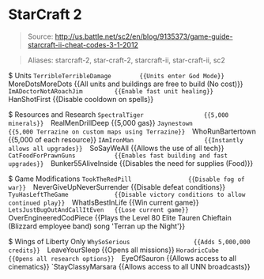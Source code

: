 # StarCraft 2

> Source: http://us.battle.net/sc2/en/blog/9135373/game-guide-starcraft-ii-cheat-codes-3-1-2012

> Aliases: starcraft-2, star-craft-2, starcraft-ii, star-craft-ii, sc2

$ Units
    `TerribleTerribleDamage        {{Units enter God Mode}} 
    `MoreDotsMoreDots              {{All units and buildings are free to build (No cost)}} 
    `ImADoctorNotARoachJim         {{Enable fast unit healing}} 
    `HanShotFirst                  {{Disable cooldown on spells}} 

$ Resources and Research
    `SpectralTiger                 {{5,000 minerals}} 
    `RealMenDrillDeep              {{5,000 gas}} 
    `Jaynestown                    {{5,000 Terrazine on custom maps using Terrazine}} 
    `WhoRunBartertown              {{5,000 of each resource}} 
    `IAmIronMan                    {{Instantly allows all upgrades}} 
    `SoSayWeAll                    {{Allows the use of all tech}} 
    `CatFoodForPrawnGuns           {{Enables fast building and fast upgrades}} 
    `Bunker55AliveInside           {{Disables the need for supplies (Food)}} 

$ Game Modifications
    `TookTheRedPill                {{Disable fog of war}} 
    `NeverGiveUpNeverSurrender     {{Disable defeat conditions}} 
    `TyuHasLeftTheGame             {{Disable victory conditions to allow continued play}} 
    `WhatIsBestInLife              {{Win current game}} 
    `LetsJustBugOutAndCallItEven   {{Lose current game}} 
    `OverEngineeredCodPiece        {{Plays the Level 80 Elite Tauren Chieftain (Blizzard employee band) song 'Terran up the Night'}} 

$ Wings of Liberty Only
    `WhySoSerious                  {{Adds 5,000,000 credits}} 
    `LeaveYourSleep                {{Opens all missions}} 
    `HoradricCube                  {{Opens all research options}} 
    `EyeOfSauron                   {{Allows access to all cinematics}} 
    `StayClassyMarsara             {{Allows access to all UNN broadcasts}} 

